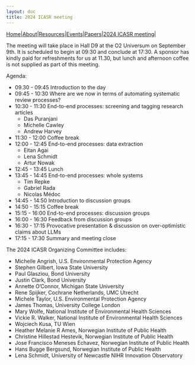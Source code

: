 ```yaml
---
layout: doc
title: 2024 ICASR meeting
---
```

[Home](index.md)|[About](about.md)|[Resources](resources.md)|[Events](events.md)|[Papers](papers.md)|[2024 ICASR meeting](2024_meeting.md)|  


The meeting will take place in Hall D9 at the O2 Universum on September 9th. It is scheduled to begin at 09:30 and conclude at 17:30. A sponsor has kindly paid for refreshments for us at 11.30, but lunch and afternoon coffee is not supplied as part of this meeting.

Agenda:
- 09.30 - 09:45    Introduction to the day
- 09:45 - 10:30    Where are we now in terms of automating systematic review processes?
- 10:30 - 11:30    End-to-end processes: screening and tagging research articles
    - Das Puranjani
    - Michelle Cawley
    - Andrew Harvey
- 11:30 - 12:00    Coffee break
- 12:00 - 12:45    End-to-end processes: data extraction
    - Eitan Agai
    - Lena Schmidt
    - Artur Nowak
- 12:45 - 13:45    Lunch
- 13:45 - 14:45    End-to-end processes: whole systems
    - Tim Repke
    - Gabriel Rada
    - Nicolas Médoc
- 14:45 - 14:50    Introduction to discussion groups
- 14:50 - 15:15    Coffee break
- 15:15 - 16:00    End-to-end processes: discussion groups
- 16:00 - 16:30    Feedback from discussion groups
- 16:30 - 17:15    Provocative presentation & discussion on over-optimistic claims about LLMs
- 17:15 - 17:30    Summary and meeting close



The 2024 ICASR Organizing Committee includes:  
<ul>
<li>Michelle Angrish, U.S. Environmental Protection Agency</li>
<li>Stephen Gilbert, Iowa State University</li>
<li>Paul Glasziou, Bond University</li>
<li>Justin Clark, Bond University</li>
<li>Annette O’Connor, Michigan State University</li>
<li>Rene Spijker, Cochrane Netherlands, UMC Utrecht</li>
<li>Michele Taylor, U.S. Environmental Protection Agency</li>
<li>James Thomas, University College London</li>
<li>Mary Wolfe, National Institute of Environmental Health Sciences</li>
<li>Vickie R. Walker, National Institute of Environmental Health Sciences</li>
<li>Wojciech Kusa, TU Wien</li>
<li>Heather Melanie R Ames, Norwegian Institute of Public Health</li>
<li>Christine Hillestad Hestevik, Norwegian Institute of Public Health</li>
<li>Jose Francisco Meneses Echavez, Norwegian Institute of Public Health</li>
<li>Hans Bugge Bergsund, Norwegian Institute of Public Health</li>
<li>Lena Schmidt, University of Newcastle NIHR Innovation Observatory</li>
  </ul>
